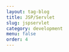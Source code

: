 ```yaml
---
layout: tag-blog
title: JSP/Servlet
slug: jspservlet
category: development
menu: false
order: 4
---
```

